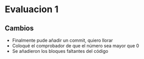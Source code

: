 # Evaluacion 1

## Cambios
- Finalmente pude añadir un commit, quiero llorar
- Coloqué el comprobador de que el número sea mayor que 0
- Se añadieron los bloques faltantes del código